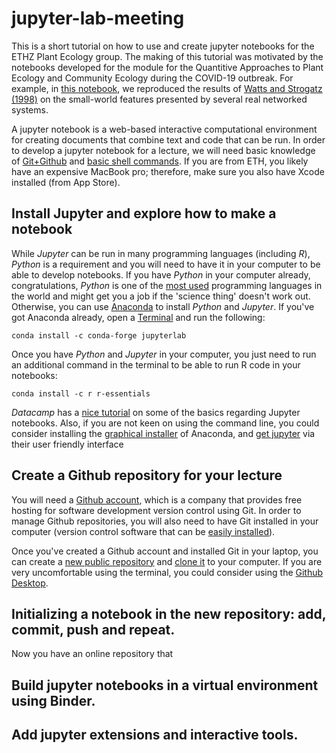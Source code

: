 # jupyter-lab-meeting

This is a short tutorial on how to use and create jupyter notebooks for the ETHZ Plant Ecology group. The making of this tutorial was motivated by the notebooks developed for the module for the Quantitive Approaches to Plant Ecology and Community Ecology during the COVID-19 outbreak. For example, in [this notebook](https://mybinder.org/v2/gh/bernibra/Quantitative-Approaches-practical/master?filepath=index.ipynb), we reproduced the results of [Watts and Strogatz (1998)](https://www.nature.com/articles/30918) on the small-world features presented by several real networked systems.

A jupyter notebook is a web-based interactive computational environment for creating documents that combine text and code that can be run. In order to develop a jupyter notebook for a lecture, we will need basic knowledge of [Git+Github](https://guides.github.com/activities/hello-world/) and [basic shell commands](https://www-xray.ast.cam.ac.uk/~jss/lecture/computing/notes/out/commands_basic/). If you are from ETH, you likely have an expensive MacBook pro; therefore, make sure you also have Xcode installed (from App Store).

## Install Jupyter and explore how to make a notebook
While *Jupyter* can be run in many programming languages (including *R*), *Python* is a requirement and you will need to have it in your computer to be able to develop notebooks. If you have *Python* in your computer already, congratulations, *Python* is one of the [most used](http://pypl.github.io/PYPL.html) programming languages in the world and might get you a job if the 'science thing' doesn't work out. Otherwise, you can use [Anaconda](https://www.anaconda.com/distribution/) to install *Python* and *Jupyter*. If you've got Anaconda already, open a [Terminal](https://raw.githubusercontent.com/bernibra/jupyter-lab-meeting/master/gifs/terminal.gif) and run the following:
```
conda install -c conda-forge jupyterlab
```

Once you have *Python* and *Jupyter* in your computer, you just need to run an additional command in the terminal to be able to run R code in your notebooks:
```
conda install -c r r-essentials
```

*Datacamp* has a [nice tutorial](https://www.datacamp.com/community/tutorials/tutorial-jupyter-notebook) on some of the basics regarding Jupyter notebooks. Also, if you are not keen on using the command line, you could consider installing the [graphical installer](https://docs.anaconda.com/anaconda/install/mac-os/) of Anaconda, and [get jupyter](https://docs.anaconda.com/anaconda/navigator/tutorials/r-lang/) via their user friendly interface

## Create a Github repository for your lecture

You will need a [Github account](https://github.com/), which is a company that provides free hosting for software development version control using Git. In order to manage Github repositories, you will also need to have Git installed in your computer (version control software that can be [easily installed](https://git-scm.com/book/en/v2/Getting-Started-Installing-Git)).

Once you've created a Github account and installed Git in your laptop, you can create a [new public repository](https://help.github.com/en/github/getting-started-with-github/create-a-repo) and [clone it](https://help.github.com/en/github/creating-cloning-and-archiving-repositories/cloning-a-repository) to your computer. If you are very uncomfortable using the terminal, you could consider using the [Github Desktop](https://desktop.github.com/).

## Initializing a notebook in the new repository: add, commit, push and repeat.

Now you have an online repository that

## Build jupyter notebooks in a virtual environment using Binder.

## Add jupyter extensions and interactive tools.
